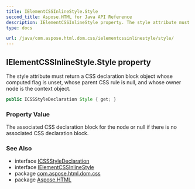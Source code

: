 ```yaml
---
title: IElementCSSInlineStyle.Style
second_title: Aspose.HTML for Java API Reference
description: IElementCSSInlineStyle property. The style attribute must return a CSS declaration block object whose computed flag is unset whose parent CSS rule is null and whose owner node is the context object
type: docs

url: /java/com.aspose.html.dom.css/ielementcssinlinestyle/style/
---
```

## IElementCSSInlineStyle.Style property

The style attribute must return a CSS declaration block object whose computed flag is unset, whose parent CSS rule is null, and whose owner node is the context object.

```java
public ICSSStyleDeclaration Style { get; }
```

### Property Value

The associated CSS declaration block for the node or null if there is no associated CSS declaration block.

### See Also

* interface [ICSSStyleDeclaration](../../icssstyledeclaration/)
* interface [IElementCSSInlineStyle](../)
* package [com.aspose.html.dom.css](../../../com.aspose.html.dom.css/)
* package [Aspose.HTML](../../../)
